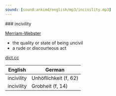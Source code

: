```yaml
---
sound: [sound:ankimd/english/mp3/incivility.mp3]
---
```


\### incivility

[Merriam-Webster](https://www.merriam-webster.com/dictionary/incivility)

- the quality or state of being uncivil
- a rude or discourteous act

[dict.cc](https://www.dict.cc/incivility)

| English        | German       |
| -------------- | ------------ |
| incivility | Unhöflichkeit (f, 62) |
| incivility | Grobheit (f, 14) |

